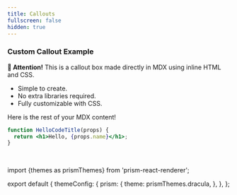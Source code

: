 ```yaml
---
title: Callouts
fullscreen: false
hidden: true
---
```

### Custom Callout Example

<div
  style={{
  border: "2px solid #4caf50", 
  borderRadius: "8px", 
  backgroundColor: "#e8f5e9", 
  padding: "16px", 
  margin: "16px 0", 
  fontFamily: "Arial, sans-serif"
}}
>
  <strong>📢 Attention!</strong> This is a callout box made directly in MDX using inline HTML and CSS.

  <ul>
    <li>Simple to create.</li>
    <li>No extra libraries required.</li>
    <li>Fully customizable with CSS.</li>
  </ul>
</div>

Here is the rest of your MDX content!

```jsx title="/src/components/HelloCodeTitle.js"
function HelloCodeTitle(props) {
  return <h1>Hello, {props.name}</h1>;
}
```

<br />

import {themes as prismThemes} from 'prism-react-renderer';

export default {
  themeConfig: {
    prism: {
      theme: prismThemes.dracula,
    },
  },
};